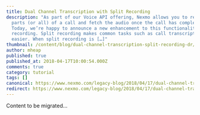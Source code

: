 ```yaml
---
title: Dual Channel Transcription with Split Recording
description: "As part of our Voice API offering, Nexmo allows you to record
  parts (or all) of a call and fetch the audio once the call has completed.
  Today, we’re happy to announce a new enhancement to this functionality: split
  recording. Split recording makes common tasks such as call transcription even
  easier. When split recording is […]"
thumbnail: /content/blog/dual-channel-transcription-split-recording-dr/split-recording-dev.png
author: mheap
published: true
published_at: 2018-04-17T10:00:54.000Z
comments: true
category: tutorial
tags: []
canonical: https://www.nexmo.com/legacy-blog/2018/04/17/dual-channel-transcription-split-recording-dr
redirect: https://www.nexmo.com/legacy-blog/2018/04/17/dual-channel-transcription-split-recording-dr
---
```


Content to be migrated...
